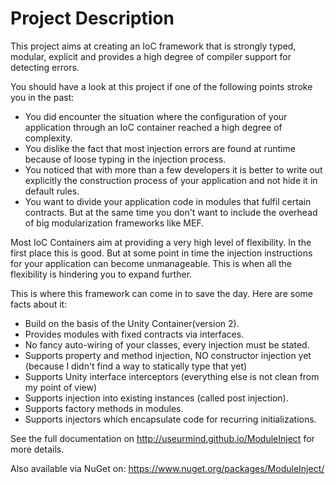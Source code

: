 Project Description
===================
This project aims at creating an IoC framework that is strongly typed, modular, explicit and provides a high degree of compiler support for detecting errors.

You should have a look at this project if one of the following points stroke you in the past:

* You did encounter the situation where the configuration of your application through an IoC container reached a high degree of complexity.
* You dislike the fact that most injection errors are found at runtime because of loose typing in the injection process.
* You noticed that with more than a few developers it is better to write out explicitly the construction process of your application and not hide it in default rules.
* You want to divide your application code in modules that fulfil certain contracts. But at the same time you don't want to include the overhead of big modularization frameworks like MEF.

Most IoC Containers aim at providing a very high level of flexibility. In the first place this is good. But at some point in time the injection instructions for your application
can become unmanageable. This is when all the flexibility is hindering you to expand further. 

This is where this framework can come in to save the day. Here are some facts about it:

* Build on the basis of the Unity Container(version 2).
* Provides modules with fixed contracts via interfaces.
* No fancy auto-wiring of your classes, every injection must be stated.
* Supports property and method injection, NO constructor injection yet (because I didn't find a way to statically type that yet)
* Supports Unity interface interceptors (everything else is not clean from my point of view)
* Supports injection into existing instances (called post injection).
* Supports factory methods in modules.
* Supports injectors which encapsulate code for recurring initializations.

See the full documentation on http://useurmind.github.io/ModuleInject for more details.

Also available via NuGet on:
	https://www.nuget.org/packages/ModuleInject/